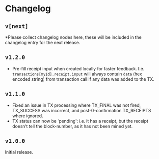 # Changelog

## `v[next]`

*Please collect changelog nodes here,
 these will be included in the changelog entry for the next release.

## `v1.2.0`

- Pre-fill receipt input when created locally for faster feedback. 
 I.e. `transactions[myId].receipt.input` will always contain `data` (hex encoded string) from transaction call if any data was added to the TX.

## `v1.1.0`

- Fixed an issue in TX processing where TX_FINAL was not fired,
 TX_SUCCESS was incorrect, and post-0-confirmation TX_RECEIPTS where ignored.
- TX status can now be 'pending': i.e. it has a receipt, 
 but the receipt doesn't tell the block-number, as it has not been mined yet.

## `v1.0.0`

Initial release.

